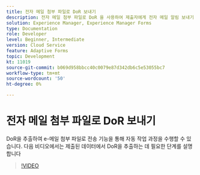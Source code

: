 ```yaml
---
title: 전자 메일 첨부 파일로 DoR 보내기
description: 전자 메일 첨부 파일로 DoR 을 사용하여 제출자에게 전자 메일 알림 보내기
solution: Experience Manager, Experience Manager Forms
type: Documentation
role: Developer
level: Beginner, Intermediate
version: Cloud Service
feature: Adaptive Forms
topic: Development
kt: 11019
source-git-commit: b069d958bbcc40c0079e87d342db6c5e53055bc7
workflow-type: tm+mt
source-wordcount: '50'
ht-degree: 0%

---
```


# 전자 메일 첨부 파일로 DoR 보내기

DoR을 추출하여 e-메일 첨부 파일로 전송 기능을 통해 자동 작업 과정을 수행할 수 있습니다.
다음 비디오에서는 제출된 데이터에서 DoR을 추출하는 데 필요한 단계를 설명합니다
>[!VIDEO](https://video.tv.adobe.com/v/346731/?quality=12&learn=on)
